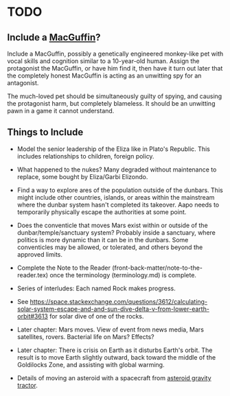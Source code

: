# TODO

## Include a [MacGuffin](https://en.wikipedia.org/wiki/MacGuffin)?

Include a MacGuffin, possibly a genetically engineered monkey-like pet with vocal skills and cognition similar to a 10-year-old human. Assign the protagonist the MacGuffin, or have him find it, then have it turn out later that the completely honest MacGuffin is acting as an unwitting spy for an antagonist.

The much-loved pet should be simultaneously guilty of spying, and causing the protagonist harm, but completely blameless. It should be an unwitting pawn in a game it cannot understand.

## Things to Include

- Model the senior leadership of the Eliza like in Plato's Republic. This includes relationships to children, foreign policy.

- What happened to the nukes? Many degraded without maintenance to replace, some bought by Eliza/Garbi Elizondo.

- Find a way to explore ares of the population outside of the dunbars. This might include other countries, islands, or areas within the mainstream where the dunbar system hasn't completed its takeover. Aapo needs to temporarily physically escape the authorities at some point.

- Does the conventicle that moves Mars exist within or outside of the dunbar/temple/sanctuary system? Probably inside a sanctuary, where politics is more dynamic than it can be in the dunbars. Some conventicles may be allowed, or tolerated, and others beyond the approved limits.

- Complete the Note to the Reader (front-back-matter/note-to-the-reader.tex) once the terminology (terminology.md) is complete.

- Series of interludes: Each named Rock makes progress.

- See https://space.stackexchange.com/questions/3612/calculating-solar-system-escape-and-and-sun-dive-delta-v-from-lower-earth-orbit#3613 for solar dive of one of the rocks.

- Later chapter: Mars moves. View of event from news media, Mars satellites, rovers. Bacterial life on Mars? Effects?

- Later chapter: There is crisis on Earth as it disturbs Earth's orbit. The result is to move Earth slightly outward, back toward the middle of the Goldilocks Zone, and assisting with global warming.

- Details of moving an asteroid with a spacecraft from [asteroid gravity tractor](https://en.wikipedia.org/wiki/Asteroid_impact_avoidance#Asteroid_gravity_tractor).


